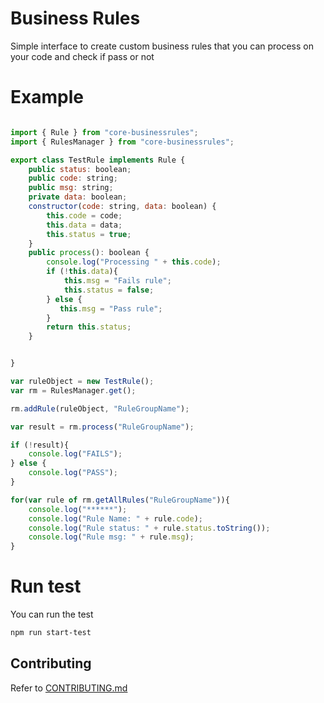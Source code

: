 # Business Rules
Simple interface to create custom business rules that you can process on your code and check if pass or not

# Example
```js

import { Rule } from "core-businessrules";
import { RulesManager } from "core-businessrules";

export class TestRule implements Rule {
    public status: boolean;
    public code: string;
    public msg: string;
    private data: boolean;
    constructor(code: string, data: boolean) {
        this.code = code;
        this.data = data;
        this.status = true;
    }
    public process(): boolean {
        console.log("Processing " + this.code);
        if (!this.data){
            this.msg = "Fails rule";
            this.status = false;
        } else {
           this.msg = "Pass rule";
        }
        return this.status;
    }


}

var ruleObject = new TestRule();
var rm = RulesManager.get();

rm.addRule(ruleObject, "RuleGroupName");

var result = rm.process("RuleGroupName");

if (!result){
    console.log("FAILS");
} else {
    console.log("PASS");
}

for(var rule of rm.getAllRules("RuleGroupName")){
    console.log("******");
    console.log("Rule Name: " + rule.code);
    console.log("Rule status: " + rule.status.toString());
    console.log("Rule msg: " + rule.msg);
}

```

# Run test
You can run the test
```bash
npm run start-test
```

## Contributing

Refer to [CONTRIBUTING.md](https://gitlab.xmltravelgate.com/travelgateX/core-businessrules/blob/master/CONTRIBUTING.md)
